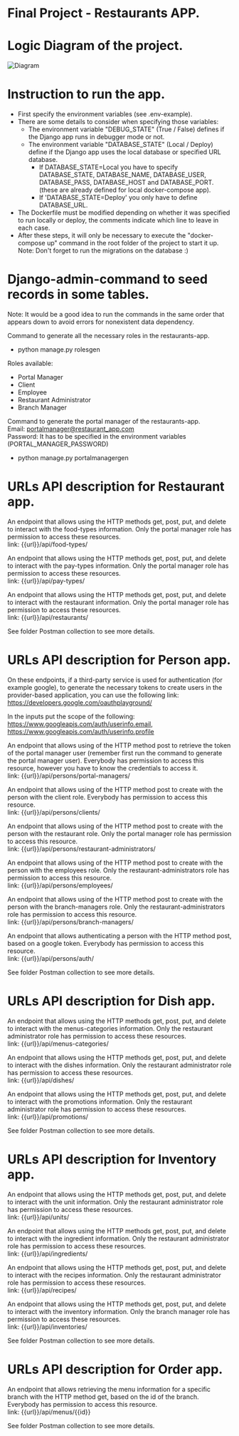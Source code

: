 # Final Project - Restaurants APP.

# Logic Diagram of the project.
![Diagram](https://drive.google.com/file/d/190Bs1NMJHCNECN0isHGpkDf_ZmZmESqZ/view?usp=sharing)

# Instruction to run the app.

- First specify the environment variables (see .env-example).
- There are some details to consider when specifying those variables:
    - The environment variable "DEBUG_STATE" (True / False) defines if the
      Django app runs in debugger mode or not. 
    - The environment variable "DATABASE_STATE" (Local / Deploy) define if the
        Django app uses the local database or specified URL database. 
      - If DATABASE_STATE=Local you have to specify DATABASE_STATE,
        DATABASE_NAME, DATABASE_USER, DATABASE_PASS, DATABASE_HOST and 
        DATABASE_PORT. (these are already defined for local docker-compose app).
      - If 'DATABASE_STATE=Deploy' you only have to define DATABASE_URL.
- The Dockerfile must be modified depending on whether it was specified to run
locally or deploy, the comments indicate which line to leave in each case.
- After these steps, it will only be necessary to execute the "docker-compose up"
command in the root folder of the project to start it up. Note: Don't forget to
run the migrations on the database :)

# Django-admin-command to seed records in some tables.
Note: It would be a good idea to run the commands in the same order that
appears down to avoid errors for nonexistent data dependency.

 Command to generate all the necessary roles in the restaurants-app.
- python manage.py rolesgen

Roles available:
- Portal Manager
- Client
- Employee
- Restaurant Administrator
- Branch Manager

 Command to generate the portal manager of the restaurants-app. <br />
    Email: portalmanager@restaurant_app.com <br />
    Password: It has to be specified in the environment variables  
    (PORTAL_MANAGER_PASSWORD) <br />
- python manage.py portalmanagergen


# URLs API description for Restaurant app.
An endpoint that allows using the HTTP methods get, post, put, and delete to
interact with the food-types information. Only the portal manager role has
permission to access these resources. <br />
link: {{url}}/api/food-types/ 

An endpoint that allows using the HTTP methods get, post, put, and delete to
interact with the pay-types information. Only the portal manager role has
permission to access these resources. <br />
link: {{url}}/api/pay-types/ 

An endpoint that allows using the HTTP methods get, post, put, and delete to
interact with the restaurant information. Only the portal manager role has permission
to access these resources. <br />
link: {{url}}/api/restaurants/ 

See folder Postman collection to see more details.

# URLs API description for Person app.
On these endpoints, if a third-party service is used for authentication 
(for example google), to generate the necessary tokens to create users in
the provider-based application, you can use the following link:
https://developers.google.com/oauthplayground/ 

In the inputs put the scope of the following: 
https://www.googleapis.com/auth/userinfo.email,
https://www.googleapis.com/auth/userinfo.profile 

An endpoint that allows using of the HTTP method post to retrieve the token of
the portal manager user (remember first run the command to generate the portal
manager user). Everybody has permission to access this resource, however you 
have to know the credentials to access it.
<br />
link: {{url}}/api/persons/portal-managers/

An endpoint that allows using of the HTTP method post to create with the
person with the client role. Everybody has permission to access this resource.
<br />
link: {{url}}/api/persons/clients/ 

An endpoint that allows using of the HTTP method post to create with the person
with the restaurant role. Only the portal manager role has permission to access
this resource.
<br />
link: {{url}}/api/persons/restaurant-administrators/

An endpoint that allows using of the HTTP method post to create with the person
with the employees role. Only the restaurant-administrators role has permission
to access this resource.
<br />
link: {{url}}/api/persons/employees/

An endpoint that allows using of the HTTP method post to create with the person
with the branch-managers role. Only the restaurant-administrators role has permission
to access this resource.
<br />
link: {{url}}/api/persons/branch-managers/

An endpoint that allows authenticating a person with the HTTP method post,
based on a google token. Everybody has permission to access this resource.
<br />
link: {{url}}/api/persons/auth/

See folder Postman collection to see more details.

# URLs API description for Dish app.
An endpoint that allows using the HTTP methods get, post, put, and delete to
interact with the menus-categories information. Only the restaurant administrator
role has permission to access these resources. <br />
link: {{url}}/api/menus-categories/ 

An endpoint that allows using the HTTP methods get, post, put, and delete to
interact with the dishes information. Only the restaurant administrator role has
permission to access these resources. <br />
link: {{url}}/api/dishes/ 

An endpoint that allows using the HTTP methods get, post, put, and delete to
interact with the promotions information. Only the restaurant administrator role has
permission to access these resources. <br />
link: {{url}}/api/promotions/ 

See folder Postman collection to see more details.

# URLs API description for Inventory app.
An endpoint that allows using the HTTP methods get, post, put, and delete to
interact with the unit information. Only the restaurant administrator
role has permission to access these resources. <br />
link: {{url}}/api/units/

An endpoint that allows using the HTTP methods get, post, put, and delete to
interact with the ingredient information. Only the restaurant administrator
role has permission to access these resources. <br />
link: {{url}}/api/ingredients/ 

An endpoint that allows using the HTTP methods get, post, put, and delete to
interact with the recipes information. Only the restaurant administrator
role has permission to access these resources. <br />
link: {{url}}/api/recipes/ 

An endpoint that allows using the HTTP methods get, post, put, and delete to
interact with the inventory information. Only the branch manager
role has permission to access these resources. <br />
link: {{url}}/api/inventories/ 

See folder Postman collection to see more details.

# URLs API description for Order app.
An endpoint that allows retrieving the menu information for a specific branch
with the HTTP method get, based on the id of the branch. Everybody has permission
to access this resource.
<br />
link: {{url}}/api/menus/{{id}}

See folder Postman collection to see more details.
